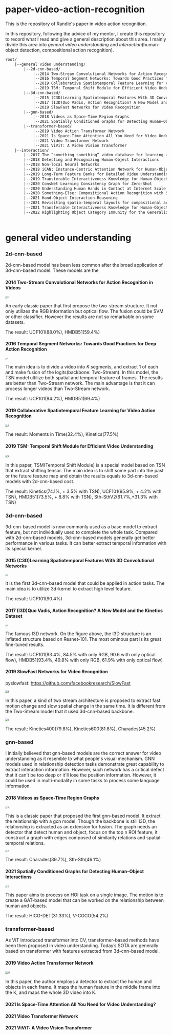 # paper-video-action-recognition

This is the repository of Randle's paper in video action recognition.

In this repository, following the advice of my mentor, I create this repository to record what I read and give a general description about this area. I mainly divide this area into *general video understanding* and *interaction*(human-object detection, compositional action recognition).

```latex
root/
	|--general video understanding/
		|--2d-cnn-based/
			|--2014 Two-Stream Convolutional Networks for Action Recognition in Videos
			|--2016 Temporal Segment Networks: Towards Good Practices for Deep Action Recognition
			|--2019 Collaborative Spatiotemporal Feature Learning for Video Action Recognition
			|--2019 TSM: Temporal Shift Module for Efficient Video Understanding
		|--3d-cnn-based/
			|--2015 (C3D)Learning Spatiotemporal Features With 3D Convolutional Networks
			|--2017 (I3D)Quo Vadis, Action Recognition? A New Model and the Kinetics Dataset
			|--2019 SlowFast Networks for Video Recognition
		|--gnn-based/
			|--2018 Videos as Space-Time Region Graphs
			|--2021 Spatially Conditioned Graphs for Detecting Human–Object Interactions
		|--transformer-based/
			|--2019 Video Action Transformer Network
			|--2021 Is Space-Time Attention All You Need for Video Understanding?
			|--2021 Video Transformer Network
			|--2021 ViViT: A Video Vision Transformer
	|--interaction/
		|--2017 The “something something” video database for learning and evaluating visual common sense
		|--2018 Detecting and Recognizing Human-Object Interactions
		|--2018 Non-local Neural Networks
		|--2018 iCAN: Instance-Centric Attention Network for Human-Object Interaction Detection
		|--2019 Long-Term Feature Banks for Detailed Video Understanding
		|--2019 Transferable Interactiveness Knowledge for Human-Object Interaction Detection
		|--2020 ConsNet Learning Consistency Graph for Zero-Shot
		|--2020 Understanding Human Hands in Contact at Internet Scale
		|--2020 Something-Else: Compositional Action Recognition with Spatial-Temporal Interaction Networks
		|--2021 Hand-Object Interaction Reasoning
		|--2021 Revisiting spatio-temporal layouts for compositional action recognition
		|--2021 Transferable Interactiveness Knowledge for Human-Object Interaction Detection
		|--2022 Highlighting Object Category Immunity for the Generalization of Human-Object Interaction Detection
		
```

# general video understanding

### 2d-cnn-based

2d-cnn-based model has been less common after the broad application of 3d-cnn-based model. These models are the 

#### 2014 Two-Stream Convolutional Networks for Action Recognition in Videos

<img src="README.assets/6.png" alt="6" style="zoom: 40%;" />

An early classic paper that first propose the two-stream structure. It not only utilizes the RGB information but optical flow. The fusion could be SVM or other classifier. However the results are not so remarkable on some datasets.

The result: UCF101($88.0\%$), HMDB51($59.4\%$)

#### 2016 Temporal Segment Networks: Towards Good Practices for Deep Action Recognition

<img src="README.assets/1-16472660334671.png" alt="1" style="zoom: 33%;" />

The main idea is to divide a video into $K$ segments, and extract $1$ of each and make fusion of the logits(backbone: Two-Stream). In this model, the TSN model ultilize both spatial and temporal feature of frames. The results are better than Two-Stream network. The main advantage is that it can process longer videos than Two-Stream network.

The result: UCF101(94.2%), HMDB51($69.4\%$)

#### 2019 Collaborative Spatiotemporal Feature Learning for Video Action Recognition

<img src="README.assets/3.png" alt="3" style="zoom: 45%;" />

The result:  Moments in Time($32.4\%$), Kinetics($77.5\%$)

#### 2019 TSM: Temporal Shift Module for Efficient Video Understanding

<img src="README.assets/4.png" alt="4" style="zoom: 50%;" />

In this paper, TSM(Temporal Shift Module) is a special model based on TSN that extract shifting tensor. The main idea is to shift some part into the past or the future feature map and obtain the results equals to 3d-cnn-based models with 2d-cnn-based cost.

The result: Kinetics($74.1\%$, + $3.5\%$ with TSN), UCF101($95.9\%$, + $4.2\%$ with TSN), HMDB51($73.5\%$, + $8.8\%$ with TSN), Sth-SthV2($61.7\%$,+$31.3\%$ with TSN)

### 3d-cnn-based

3d-cnn-based model is now commonly used as a base model to extract feature, but not individually used to complete the whole task. Compared with 2d-cnn-based models, 3d-cnn-based models generally get better performance in various tasks. It can better extract temporal information with its special kernel. 

#### 2015 (C3D)Learning Spatiotemporal Features With 3D Convolutional Networks

<img src="README.assets/5.png" alt="5" style="zoom: 33%;" />

It is the first 3d-cnn-based model that could be applied in action tasks. The main idea is to utilize 3d-kernel to extract high level feature.

The result: UCF101($90.4\%$)

#### 2017 (I3D)Quo Vadis, Action Recognition? A New Model and the Kinetics Dataset

<img src="README.assets/7.png" alt="7" style="zoom: 33%;" />

The famous I3D network. On the figure above, the I3D structure is an inflated structure based on Resnet-101. The most ominous part is its great fine-tuned results.

The result: UCF101($93.4\%$, $84.5\%$ with only RGB, $90.6%$ with only optical flow), HMDB51($93.4\%$, $49.8\%$ with only RGB, $61.9\%%$ with only optical flow)

#### 2019 SlowFast Networks for Video Recognition

pyslowfast: https://github.com/facebookresearch/SlowFast

<img src="README.assets/8.png" alt="8" style="zoom: 50%;" />

In this paper, a kind of two stream architecture is proposed to extract fast motion change and slow spatial change in the same time. It is different from the Two-Stream model that it used 3d-cnn-based backbone.

<img src="README.assets\9.PNG" alt="9" style="zoom:50%;" />

The result: Kinetics400($79.8\%$), Kinetics600($81.8\%$), Charades($45.2\%$)

### gnn-based

I initially believed that gnn-based models are the correct answer for video understanding as it resemble to what people's visual mechanism. GNN models used in relationship detection tasks demonstrate great capability to extract interaction information. However, such network has a critical defect that it can't be too deep or it'll lose the position information. However, it could be used in multi-modality in some tasks to process some language information.

#### 2018 Videos as Space-Time Region Graphs

<img src="README.assets\10.PNG" alt="10" style="zoom:40%;" />

This is a classic paper that proposed the first gnn-based model. It extract the relationship with a gcn model. Though the backbone is still I3D, the relationship is extracted as an extension for fusion. The graph needs an detector that detect human and object, focus on the top n ROI feature, it construct a graph with edges composed of similarity relations and spatial-temporal relations.

<img src="README.assets\11.PNG" alt="11" style="zoom:40%;" />

The result: Charades($39.7\%$), Sth-Sth($46.1\%$)

#### 2021 Spatially Conditioned Graphs for Detecting Human–Object Interactions

<img src="README.assets\12.PNG" alt="12" style="zoom:40%;" />

This paper aims to process on HOI task on a single image. The motion is to create a GAT-based model that can be worked on the relationship between human and objects.

The result: HICO-DET($31.33\%$), V-COCO($54.2\%$)

### transformer-based

As ViT introduced transformer into CV, transformer-based methods have been then proposed in video understanding. Today’s SOTA are generally based on transformer with features extracted from 3d-cnn-based model.

#### 2019 Video Action Transformer Network

<img src="README.assets/14.png" alt="14" style="zoom: 50%;" />

In this paper, the author employs a detector to extract the human and objects in each frame. It maps the human feature in the middle frame into the K, and maps the whole 3D video into K.

#### 2021 Is Space-Time Attention All You Need for Video Understanding?



#### 2021 Video Transformer Network



#### 2021 ViViT: A Video Vision Transformer
